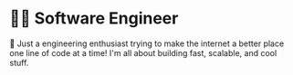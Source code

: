 # 👨‍💻 Software Engineer

🚀 Just a engineering enthusiast trying to make the internet a better place one line of code at a time! I'm all about building fast, scalable, and cool stuff.
